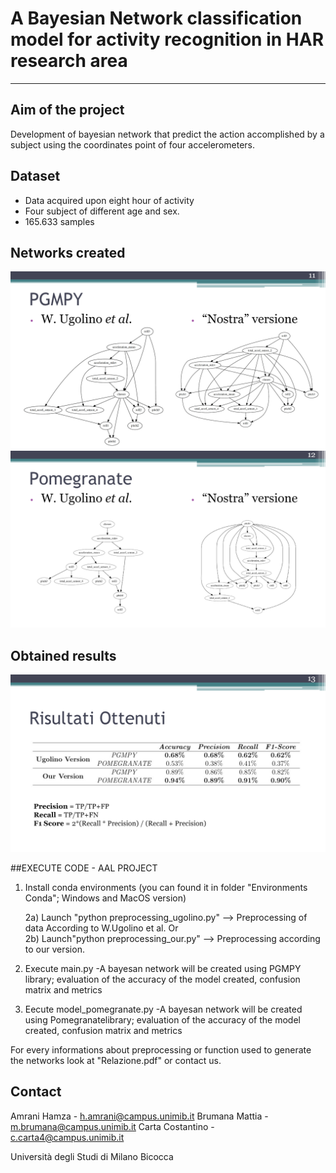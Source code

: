 # A Bayesian Network classification model for activity recognition in HAR research area

--------------------------------
## Aim of the project
Development of bayesian network that predict the action accomplished by a subject using the coordinates point of four accelerometers.

## Dataset
+ Data acquired upon eight hour of activity
+ Four subject of different age and sex.
+ 165.633 samples

## Networks created
![picture](images/pgmpy.png)
![picture](images/pomegranate.png)

## Obtained results
![picture](images/results.png)



##EXECUTE CODE - AAL PROJECT

1) Install conda environments (you can found it in folder "Environments Conda"; Windows and MacOS version)

	2a) Launch "python preprocessing_ugolino.py" --> Preprocessing of data According to W.Ugolino et al.
Or	
	2b) Launch"python preprocessing_our.py" --> Preprocessing according to our version.

3) Execute main.py
	-A bayesan network will be created using PGMPY library; evaluation of the accuracy of the model created, confusion matrix and metrics
4) Eecute model_pomegranate.py 
	-A bayesan network will be created using Pomegranatelibrary; evaluation of the accuracy of the model created, confusion matrix and metrics


For every informations about preprocessing or function used to generate the networks look at "Relazione.pdf" or contact us.

## Contact

Amrani Hamza -  h.amrani@campus.unimib.it
Brumana Mattia -  m.brumana@campus.unimib.it
Carta Costantino -  c.carta4@campus.unimib.it

Università degli Studi di Milano Bicocca
